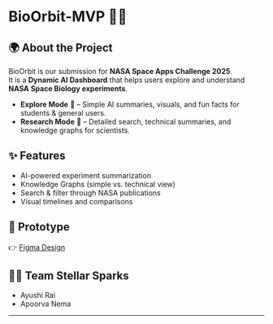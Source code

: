 # BioOrbit-MVP 🚀🌌

## 🌍 About the Project
BioOrbit is our submission for **NASA Space Apps Challenge 2025**.  
It is a **Dynamic AI Dashboard** that helps users explore and understand **NASA Space Biology experiments**.

- **Explore Mode** 🌱 – Simple AI summaries, visuals, and fun facts for students & general users.  
- **Research Mode** 🔬 – Detailed search, technical summaries, and knowledge graphs for scientists.  

## ✨ Features
- AI-powered experiment summarization  
- Knowledge Graphs (simple vs. technical view)  
- Search & filter through NASA publications  
- Visual timelines and comparisons  

## 🔗 Prototype
👉 [Figma Design](https://www.figma.com/proto/9BAIhFb7NyQJ7kDuFUd0t6/BioOrbit?node-id=0-1&t=U59GFUkbV5CkHL5Z-1)

## 👩‍🚀 Team Stellar Sparks
- Ayushi Rai  
- Apoorva Nema  

---
